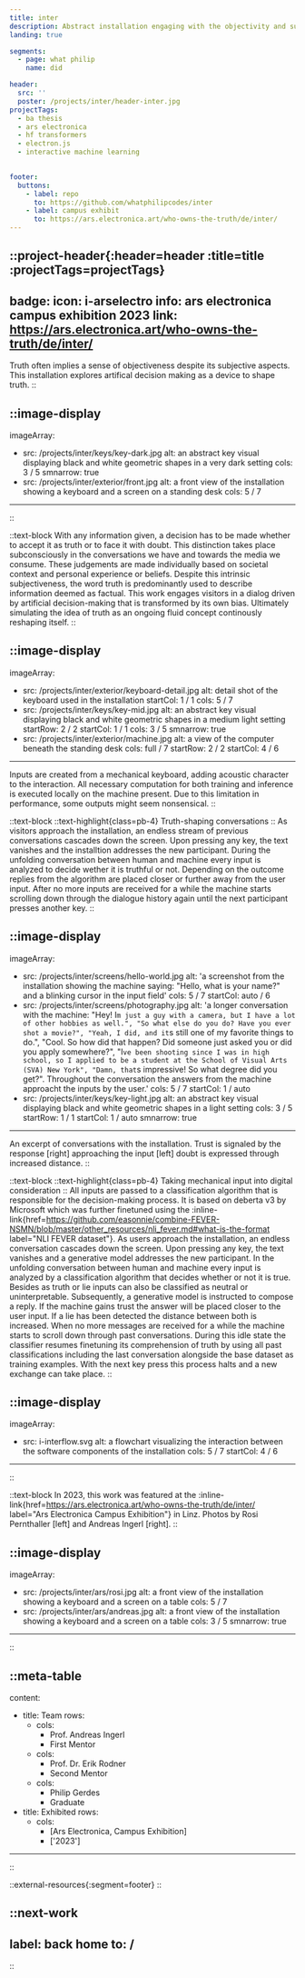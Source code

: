 ```yaml
---
title: inter
description: Abstract installation engaging with the objectivity and subjectiveness of truth.
landing: true

segments:
  - page: what philip
    name: did

header:
  src: ''
  poster: /projects/inter/header-inter.jpg
projectTags:
  - ba thesis
  - ars electronica
  - hf transformers
  - electron.js
  - interactive machine learning
  

footer:
  buttons:
    - label: repo
      to: https://github.com/whatphilipcodes/inter
    - label: campus exhibit
      to: https://ars.electronica.art/who-owns-the-truth/de/inter/
---
```


::project-header{:header=header :title=title :projectTags=projectTags}
---
badge:
  icon: i-arselectro
  info: ars electronica campus exhibition 2023
  link: https://ars.electronica.art/who-owns-the-truth/de/inter/
---
Truth often implies a sense of objectiveness despite its subjective aspects. This installation explores artifical decision making as a device to shape truth.
::

::image-display
---
imageArray:
  - src: /projects/inter/keys/key-dark.jpg
    alt: an abstract key visual displaying black and white geometric shapes in a very dark setting
    cols: 3 / 5
    smnarrow: true
  - src: /projects/inter/exterior/front.jpg
    alt: a front view of the installation showing a keyboard and a screen on a standing desk
    cols: 5 / 7
---
::

::text-block
With any information given, a decision has to be made whether to accept it as truth or to face it with doubt. This distinction takes place subconsciously in the conversations we have and towards the media we consume. These judgements are made individually based on societal context and personal experience or beliefs. Despite this intrinsic subjectiveness, the word truth is predominantly used to describe information deemed as factual. This work engages visitors in a dialog driven by artificial decision-making that is transformed by its own bias. Ultimately simulating the idea of truth as an ongoing fluid concept continously reshaping itself.
::

::image-display
---
imageArray:
  - src: /projects/inter/exterior/keyboard-detail.jpg
    alt: detail shot of the keyboard used in the installation
    startCol: 1 / 1
    cols: 5 / 7
  - src: /projects/inter/keys/key-mid.jpg
    alt: an abstract key visual displaying black and white geometric shapes in a medium light setting
    startRow: 2 / 2
    startCol: 1 / 1
    cols: 3 / 5
    smnarrow: true
  - src: /projects/inter/exterior/machine.jpg
    alt: a view of the computer beneath the standing desk
    cols: full / 7
    startRow: 2 / 2
    startCol: 4 / 6
---
Inputs are created from a mechanical keyboard, adding acoustic character to the interaction. All necessary computation for both training and inference is executed locally on the machine present. Due to this limitation in performance, some outputs might seem nonsensical.
::

::text-block
::text-highlight{class=pb-4}
Truth-shaping conversations
::
As visitors approach the installation, an endless stream of previous conversations cascades down the screen. Upon pressing any key, the text vanishes and the installtion addresses the new participant. During the unfolding conversation between human and machine every input is analyzed to decide wether it is truthful or not. Depending on the outcome replies from the algorithm are placed closer or further away from the user input. After no more inputs are received for a while the machine starts scrolling down through the dialogue history again until the next participant presses another key.
::

::image-display
---
imageArray:
  - src: /projects/inter/screens/hello-world.jpg
    alt: 'a screenshot from the installation showing the machine saying: "Hello, what is your name?" and a blinking cursor in the input field'
    cols: 5 / 7
    startCol: auto / 6
  - src: /projects/inter/screens/photography.jpg
    alt: 'a longer conversation with the machine: "Hey! I`m just a guy with a camera, but I have a lot of other hobbies as well.", "So what else do you do? Have you ever shot a movie?", "Yeah, I did, and it`s still one of my favorite things to do.", "Cool. So how did that happen? Did someone just asked you or did you apply somewhere?", "I`ve been shooting since I was in high school, so I applied to be a student at the School of Visual Arts (SVA) New York", "Damn, that`s impressive! So what degree did you get?". Throughout the conversation the answers from the machine approacht the inputs by the user.'
    cols: 5 / 7
    startCol: 1 / auto
  - src: /projects/inter/keys/key-light.jpg
    alt: an abstract key visual displaying black and white geometric shapes in a light setting
    cols: 3 / 5
    startRow: 1 / 1
    startCol: 1 / auto
    smnarrow: true
---
An excerpt of conversations with the installation. Trust is signaled by the response \[right\] approaching the input \[left\] doubt is expressed through increased distance.
::

::text-block
::text-highlight{class=pb-4}
Taking mechanical input into digital consideration
::
All inputs are passed to a classification algorithm that is responsible for the decision-making process. It is based on deberta v3 by Microsoft which was further finetuned using the :inline-link{href=https://github.com/easonnie/combine-FEVER-NSMN/blob/master/other_resources/nli_fever.md#what-is-the-format label="NLI FEVER dataset"}. As users approach the installation, an endless conversation cascades down the screen. Upon pressing any key, the text vanishes and a generative model addresses the new participant. In the unfolding conversation between human and machine every input is analyzed by a classification algorithm that decides whether or not it is true. Besides as truth or lie inputs can also be classified as neutral or uninterpretable. Subsequently, a generative model is instructed to compose a reply. If the machine gains trust the answer will be placed closer to the user input. If a lie has been detected the distance between both is increased. When no more messages are received for a while the machine starts to scroll down through past conversations. During this idle state the classifier resumes finetuning its comprehension of truth by using all past classifications including the last conversation alongside the base dataset as training examples. With the next key press this process halts and a new exchange can take place.
::

::image-display
---
imageArray:
  - src: i-interflow.svg
    alt: a flowchart visualizing the interaction between the software components of the installation
    cols: 5 / 7
    startCol: 4 / 6
---
::

::text-block
In 2023, this work was featured at the :inline-link{href=https://ars.electronica.art/who-owns-the-truth/de/inter/ label="Ars Electronica Campus Exhibition"}  in Linz. Photos by Rosi Pernthaller \[left\] and Andreas Ingerl \[right\].
::

::image-display
---
imageArray:
  - src: /projects/inter/ars/rosi.jpg
    alt: a front view of the installation showing a keyboard and a screen on a table
    cols: 5 / 7
  - src: /projects/inter/ars/andreas.jpg
    alt: a front view of the installation showing a keyboard and a screen on a table
    cols: 3 / 5
    smnarrow: true
---
::


::meta-table
---
content:
  - title: Team
    rows:
      - cols:
        - Prof. Andreas Ingerl
        - First Mentor
      - cols:
        - Prof. Dr. Erik Rodner
        - Second Mentor
      - cols:
        - Philip Gerdes
        - Graduate
  - title: Exhibited
    rows:
      - cols:
        - [Ars Electronica, Campus Exhibition]
        - ['2023']
---
::

::external-resources{:segment=footer}
::

::next-work
---
label: back home
to: /
---
::


